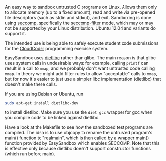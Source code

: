 An easy way to sandbox untrusted C programs on Linux.
Allows them only to allocate memory (up to a fixed amount),
read and write via pre-opened file descriptors (such as stdin
and stdout), and exit.  Sandboxing is done using
[seccomp](http://lwn.net/Articles/332974/), specifically
the [seccomp-filter](http://lwn.net/Articles/494252/) mode,
which may or may not be supported by your Linux distribution.
Ubuntu 12.04 and variants do support it.

The intended use is being able to safely execute student
code submissions for the [CloudCoder](http://cloudcoder.org)
programming exercise system.

EasySandbox uses [dietlibc](http://www.fefe.de/dietlibc/)
rather than glibc.  The main reason is that glibc uses system
calls in undesirable ways: for example, calling `printf` can
result in a call to `mmap`, and we probably don't want untrusted
code calling `mmap`.  In theory we might add filter rules to
allow "acceptable" calls to `mmap`, but for now it's easier to
just use a simpler libc implementation (dietlibc) that doesn't make these
calls.

If you are using Debian or Ubuntu, run

```bash
sudo apt-get install dietlibc-dev
```

to install dietlibc.  Make sure you use the `diet gcc` wrapper for
gcc when you compile code to be linked against dietlibc.

Have a look at the Makefile to see how the sandboxed test programs are compiled.
The idea is to use objcopy to rename the untrusted
program's main() function to "realmain", which is then
called by a wrapper main() function provided by EasySandbox
which enables SECCOMP.  Note that this is effective only because
dietlibc doesn't support constructor functions (which run before main).
